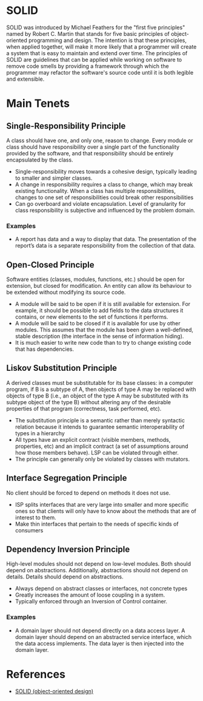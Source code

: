 # SOLID

SOLID was introduced by Michael Feathers for the "first five principles" named by Robert C. Martin that stands for five basic principles of object-oriented programming and design. The intention is that these principles, when applied together, will make it more likely that a programmer will create a system that is easy to maintain and extend over time. The principles of SOLID are guidelines that can be applied while working on software to remove code smells by providing a framework through which the programmer may refactor the software's source code until it is both legible and extensible. 

# Main Tenets

## Single-Responsibility Principle
A class should have one, and only one, reason to change.  Every module or class should have responsibility over a single part of the functionality provided by the software, and that responsibility should be entirely encapsulated by the class.

- Single-responsibility moves towards a cohesive design, typically leading to smaller and simpler classes.
- A change in responsibility requires a class to change, which may break existing functionality.  When a class has multiple responsibilities, changes to one set of responsibilities could break other responsibilities
- Can go overboard and violate encapsulation.  Level of granularity for class responsibility is subjective and influenced by the problem domain.

### Examples
- A report has data and a way to display that data.  The presentation of the report’s data is a separate responsibility from the collection of that data.

## Open-Closed Principle
Software entities (classes, modules, functions, etc.) should be open for extension, but closed for modification.  An entity can allow its behaviour to be extended without modifying its source code.

- A module will be said to be open if it is still available for extension. For example, it should be possible to add fields to the data structures it contains, or new elements to the set of functions it performs.
- A module will be said to be closed if it is available for use by other modules. This assumes that the module has been given a well-defined, stable description (the interface in the sense of information hiding).
- It is much easier to write new code than to try to change existing code that has dependencies.

## Liskov Substitution Principle
A derived classes must be substitutable for its base classes:  in a computer program, if B is a subtype of A, then objects of type A may be replaced with objects of type B (i.e., an object of the type A may be substituted with its subtype object of the type B) without altering any of the desirable properties of that program (correctness, task performed, etc).

- The substitution principle is a semantic rather than merely syntactic relation because it intends to guarantee semantic interoperability of types in a hierarchy
- All types have an explicit contract (visible members, methods, properties, etc) and an implicit contract (a set of assumptions around how those members behave).  LSP can be violated through either.
- The principle can generally only be violated by classes with mutators.

## Interface Segregation Principle
No client should be forced to depend on methods it does not use.  

- ISP splits interfaces that are very large into smaller and more specific ones so that clients will only have to know about the methods that are of interest to them.
- Make thin interfaces that pertain to the needs of specific kinds of consumers

## Dependency Inversion Principle
High-level modules should not depend on low-level modules. Both should depend on abstractions.
Additionally, abstractions should not depend on details. Details should depend on abstractions.

- Always depend on abstract classes or interfaces, not concrete types
- Greatly increases the amount of loose coupling in a system.
- Typically enforced through an Inversion of Control container.

### Examples
- A domain layer should not depend directly on a data access layer.  A domain layer should depend on an abstracted service interface, which the data access implements.  The data layer is then injected into the domain layer.

# References
- [SOLID (object-oriented design)](https://en.wikipedia.org/wiki/SOLID_(object-oriented_design))
